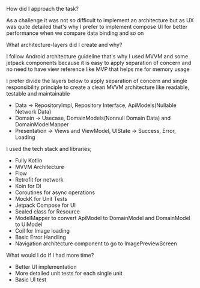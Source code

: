 How did I approach the task?

As a challenge it was not so difficult to implement an architecture but as UX was quite detailed
that's why I prefer to implement compose UI for better performance when we compare data binding and so on

What architecture-layers did I create and why?

I follow Android architecture guideline that's why I used MVVM and some jetpack components
because it is easy to apply separation of concern and no need to have view reference like MVP that helps me for memory usage

I prefer divide the layers below to apply separation of concern and single responsibility principle to create a clean MVVM architecture like readable, testable and maintainable
* Data -> RepositoryImpl, Repository Interface, ApiModels(Nullable Network Data)
* Domain -> Usecase, DomainModels(Nonnull Domain Data) and DomainModelMapper
* Presentation -> Views and ViewModel, UIState -> Success, Error, Loading

I used the tech stack and libraries;
* Fully Kotlin
* MVVM Architecture
* Flow
* Retrofit for network
* Koin for DI
* Coroutines for async operations
* MockK for Unit Tests
* Jetpack Compose for UI
* Sealed class for Resource
* ModelMapper to convert ApiModel to DomainModel and DomainModel to UiModel
* Coil for Image loading
* Basic Error Handling
* Navigation architecture component to go to ImagePreviewScreen

What would I do if I had more time?
* Better UI implementation
* More detailed unit tests for each single unit
* Basic UI test

